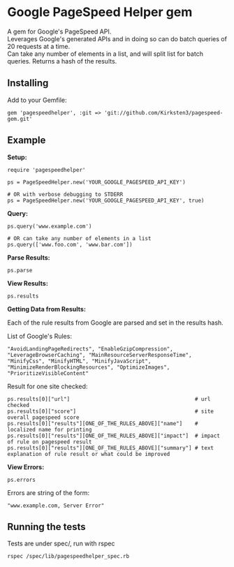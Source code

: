 # Google PageSpeed Helper gem

A gem for Google's PageSpeed API.<br />
Leverages Google's generated APIs and in doing so can do batch queries of 20 requests at a time.<br />
Can take any number of elements in a list, and will split list for batch queries.
Returns a hash of the results.<br />

## Installing

Add to your Gemfile:
```
gem 'pagespeedhelper', :git => 'git://github.com/Kirksten3/pagespeed-gem.git'
```

## Example

**Setup:**
```
require 'pagespeedhelper'

ps = PageSpeedHelper.new('YOUR_GOOGLE_PAGESPEED_API_KEY')

# OR with verbose debugging to STDERR
ps = PageSpeedHelper.new('YOUR_GOOGLE_PAGESPEED_API_KEY', true)
```

**Query:**
```
ps.query('www.example.com')

# OR can take any number of elements in a list
ps.query(['www.foo.com', 'www.bar.com'])
```

**Parse Results:**
```
ps.parse
```

**View Results:**
```
ps.results
```

**Getting Data from Results:**

Each of the rule results from Google are parsed and set in the results hash.

List of Google's Rules: 
```
"AvoidLandingPageRedirects", "EnableGzipCompression", "LeverageBrowserCaching", "MainResourceServerResponseTime", "MinifyCss", "MinifyHTML", "MinifyJavaScript", "MinimizeRenderBlockingResources", "OptimizeImages", "PrioritizeVisibleContent"
```

Result for one site checked:
```
ps.results[0]["url"]                                        # url checked
ps.results[0]["score"]                                      # site overall pagespeed score
ps.results[0]["results"][ONE_OF_THE_RULES_ABOVE]["name"]    # localized name for printing
ps.results[0]["results"][ONE_OF_THE_RULES_ABOVE]["impact"]  # impact of rule on pagespeed result
ps.results[0]["results"][ONE_OF_THE_RULES_ABOVE]["summary"] # text explanation of rule result or what could be improved
```

**View Errors:**
```
ps.errors
```

Errors are string of the form:
```
"www.example.com, Server Error"
```

## Running the tests

Tests are under spec/, run with rspec
```
rspec /spec/lib/pagespeedhelper_spec.rb
```
